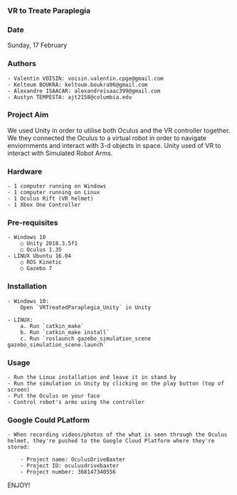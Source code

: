 ### VR to Treate Paraplegia

### Date
Sunday, 17 February

### Authors
	- Valentin VOISIN: voisin.valentin.cpge@gmail.com
	- Keltoum BOUKRA: keltoum.boukra96@gmail.com
	- Alexandre ISAACAR: alexandreisaac399@gmail.com
	- Austyn TEMPESTA: ajt2158@columbia.edu

### Project Aim
We used Unity in order to utilise both Oculus and the VR controller together. We they connected the Oculus to a virtual robot in order to navigate enviornments and interact with 3-d objects in space. Unity used of VR to interact with Simulated Robot Arms.

### Hardware
	- 1 computer running on Windows
	- 1 computer running on Linux
	- 1 Oculus Rift (VR helmet)
	- 1 Xbox One Controller

### Pre-requisites
	- Windows 10
		○ Unity 2018.3.5f1
		○ Oculus 1.35
	- LINUX Ubuntu 16.04
		○ ROS Kinetic
		○ Gazebo 7
	
### Installation
	- Windows 10:
		Open `VRTreatedParaplegia_Unity` in Unity 
		
	- LINUX:
		a. Run `catkin_make`
		b. Run `catkin_make install`
		c. Run `roslaunch gazebo_simulation_scene gazebo_simulation_scene.launch`
	
### Usage
	- Run the Linux installation and leave it in stand by
	- Run the simulation in Unity by clicking on the play button (top of screen)
	- Put the Oculus on your face
	- Control robot's arms using the controller
	
### Google Could PLatform
	- When recording videos/photos of the what is seen through the Oculus helmet, they're pushed to the Google Cloud Platform where they're stored:
	
		- Project name: OculusDriveBaxter
		- Project ID: oculusdrivebaxter
		- Project number: 368147340556

ENJOY!
